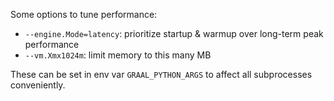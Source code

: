 Some options to tune performance:

* `--engine.Mode=latency`: prioritize startup & warmup over long-term peak performance
* `--vm.Xmx1024m`: limit memory to this many MB

These can be set in env var `GRAAL_PYTHON_ARGS` to affect all subprocesses conveniently.
